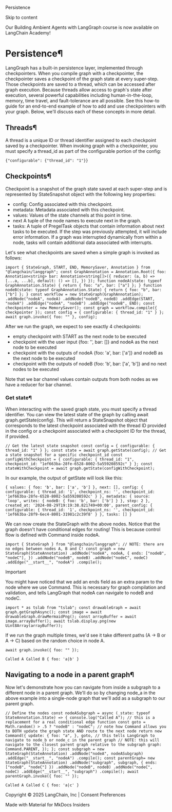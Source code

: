 Persistence

Skip to content

Our Building Ambient Agents with LangGraph course is now available on LangChain Academy!

# Persistence¶

LangGraph has a built-in persistence layer, implemented through checkpointers. When you compile graph with a checkpointer, the checkpointer saves a checkpoint of the graph state at every super-step. Those checkpoints are saved to a thread, which can be accessed after graph execution. Because threads allow access to graph's state after execution, several powerful capabilities including human-in-the-loop, memory, time travel, and fault-tolerance are all possible. See this how-to guide for an end-to-end example of how to add and use checkpointers with your graph. Below, we'll discuss each of these concepts in more detail.

## Threads¶

A thread is a unique ID or thread identifier assigned to each checkpoint saved by a checkpointer. When invoking graph with a checkpointer, you must specify a thread\_id as part of the configurable portion of the config:

```
{"configurable": {"thread_id": "1"}}
```

## Checkpoints¶

Checkpoint is a snapshot of the graph state saved at each super-step and is represented by StateSnapshot object with the following key properties:

* config: Config associated with this checkpoint.
* metadata: Metadata associated with this checkpoint.
* values: Values of the state channels at this point in time.
* next A tuple of the node names to execute next in the graph.
* tasks: A tuple of PregelTask objects that contain information about next tasks to be executed. If the step was previously attempted, it will include error information. If a graph was interrupted dynamically from within a node, tasks will contain additional data associated with interrupts.

Let's see what checkpoints are saved when a simple graph is invoked as follows:

```
import { StateGraph, START, END, MemorySaver, Annotation } from "@langchain/langgraph"; const GraphAnnotation = Annotation.Root({ foo: Annotation<string> bar: Annotation<string[]>({ reducer: (a, b) => [...a, ...b], default: () => [], }) }); function nodeA(state: typeof GraphAnnotation.State) { return { foo: "a", bar: ["a"] }; } function nodeB(state: typeof GraphAnnotation.State) { return { foo: "b", bar: ["b"] }; } const workflow = new StateGraph(GraphAnnotation); .addNode("nodeA", nodeA) .addNode("nodeB", nodeB) .addEdge(START, "nodeA") .addEdge("nodeA", "nodeB") .addEdge("nodeB", END); const checkpointer = new MemorySaver(); const graph = workflow.compile({ checkpointer }); const config = { configurable: { thread_id: "1" } }; await graph.invoke({ foo: "" }, config);
```

After we run the graph, we expect to see exactly 4 checkpoints:

* empty checkpoint with START as the next node to be executed
* checkpoint with the user input {foo: '', bar: []} and nodeA as the next node to be executed
* checkpoint with the outputs of nodeA {foo: 'a', bar: ['a']} and nodeB as the next node to be executed
* checkpoint with the outputs of nodeB {foo: 'b', bar: ['a', 'b']} and no next nodes to be executed

Note that we bar channel values contain outputs from both nodes as we have a reducer for bar channel.

### Get state¶

When interacting with the saved graph state, you must specify a thread identifier. You can view the latest state of the graph by calling await graph.getState(config). This will return a StateSnapshot object that corresponds to the latest checkpoint associated with the thread ID provided in the config or a checkpoint associated with a checkpoint ID for the thread, if provided.

```
// Get the latest state snapshot const config = { configurable: { thread_id: "1" } }; const state = await graph.getState(config); // Get a state snapshot for a specific checkpoint_id const configWithCheckpoint = { configurable: { thread_id: "1", checkpoint_id: "1ef663ba-28fe-6528-8002-5a559208592c" } }; const stateWithCheckpoint = await graph.getState(configWithCheckpoint);
```

In our example, the output of getState will look like this:

```
{ values: { foo: 'b', bar: ['a', 'b'] }, next: [], config: { configurable: { thread_id: '1', checkpoint_ns: '', checkpoint_id: '1ef663ba-28fe-6528-8002-5a559208592c' } }, metadata: { source: 'loop', writes: { nodeB: { foo: 'b', bar: ['b'] } }, step: 2 }, created_at: '2024-08-29T19:19:38.821749+00:00', parent_config: { configurable: { thread_id: '1', checkpoint_ns: '', checkpoint_id: '1ef663ba-28f9-6ec4-8001-31981c2c39f8' } }, tasks: [] }
```

We can now create the StateGraph with the above nodes. Notice that the graph doesn't have conditional edges for routing! This is because control flow is defined with Command inside nodeA.

```
import { StateGraph } from "@langchain/langgraph"; // NOTE: there are no edges between nodes A, B and C! const graph = new StateGraph(StateAnnotation) .addNode("nodeA", nodeA, { ends: ["nodeB", "nodeC"], }) .addNode("nodeB", nodeB) .addNode("nodeC", nodeC) .addEdge("__start__", "nodeA") .compile();
```

Important

You might have noticed that we add an ends field as an extra param to the node where we use Command. This is necessary for graph compilation and validation, and tells LangGraph that nodeA can navigate to nodeB and nodeC.

```
import * as tslab from "tslab"; const drawableGraph = await graph.getGraphAsync(); const image = await drawableGraph.drawMermaidPng(); const arrayBuffer = await image.arrayBuffer(); await tslab.display.png(new Uint8Array(arrayBuffer));
```

If we run the graph multiple times, we'd see it take different paths (A -> B or A -> C) based on the random choice in node A.

```
await graph.invoke({ foo: "" });
```

```
Called A Called B { foo: 'a|b' }
```

## Navigating to a node in a parent graph¶

Now let's demonstrate how you can navigate from inside a subgraph to a different node in a parent graph. We'll do so by changing node\_a in the above example into a single-node graph that we'll add as a subgraph to our parent graph.

```
// Define the nodes const nodeASubgraph = async (_state: typeof StateAnnotation.State) => { console.log("Called A"); // this is a replacement for a real conditional edge function const goto = Math.random() > .5 ? "nodeB" : "nodeC"; // note how Command allows you to BOTH update the graph state AND route to the next node return new Command({ update: { foo: "a", }, goto, // this tells LangGraph to navigate to node_b or node_c in the parent graph // NOTE: this will navigate to the closest parent graph relative to the subgraph graph: Command.PARENT, }); }; const subgraph = new StateGraph(StateAnnotation) .addNode("nodeA", nodeASubgraph) .addEdge("__start__", "nodeA") .compile(); const parentGraph= new StateGraph(StateAnnotation) .addNode("subgraph", subgraph, { ends: ["nodeB", "nodeC"] }) .addNode("nodeB", nodeB) .addNode("nodeC", nodeC) .addEdge("__start__", "subgraph") .compile(); await parentGraph.invoke({ foo: "" });
```

```
Called A Called C { foo: 'a|c' }
```

Copyright © 2025 LangChain, Inc | Consent Preferences

Made with Material for MkDocs Insiders